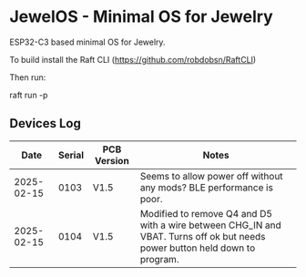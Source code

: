 # JewelOS - Minimal OS for Jewelry

ESP32-C3 based minimal OS for Jewelry.

To build install the Raft CLI (https://github.com/robdobsn/RaftCLI)

Then run:

raft run -p <SERIALPORT>

## Devices Log

| Date | Serial | PCB Version | Notes |
|------|--------|-------------|-------|
| 2025-02-15 | 0103 | V1.5 | Seems to allow power off without any mods? BLE performance is poor. |
| 2025-02-15 | 0104 | V1.5 | Modified to remove Q4 and D5 with a wire between CHG_IN and VBAT. Turns off ok but needs power button held down to program. |
